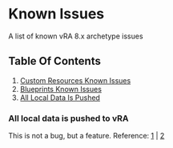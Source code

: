 # Known Issues

A list of known vRA 8.x archetype issues

## Table Of Contents

1. [Custom Resources Known Issues](../Components/Custom%20Resources.md#known-issues)
2. [Blueprints Known Issues](../Components/Blueprints.md#known-issues)
3. [All Local Data Is Pushed](#all-local-data-is-pushed-to-vra)

### All local data is pushed to vRA

This is not a bug, but a feature. Reference: [1][1] | [2][2]

[1]: Core%20Concepts.md#data-handling "Data Handling"
[2]: ../Operations/Pushing.md#usage "Pushing"

